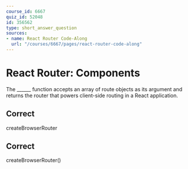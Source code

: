 ```yaml
---
course_id: 6667
quiz_id: 52048
id: 356562
type: short_answer_question
sources:
- name: React Router Code-Along
  url: "/courses/6667/pages/react-router-code-along"
---
```


# React Router: Components

The \_\_\_\_\_\_ function accepts an array of route objects as its argument and
returns the router that powers client-side routing in a React application.

## Correct

createBrowserRouter

## Correct

createBrowserRouter()
